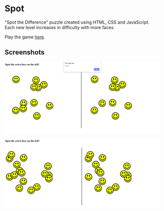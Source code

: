 # Spot 
"Spot the Difference" puzzle created using HTML, CSS and JavaScript. 
Each new level increases in difficulty with more faces. 

Play the game [here](https://vishnuraj21.github.io/spot/).


## Screenshots
![](week3/matching_game/images/spot.png)

![](week3/matching_game/images/spot2.png)
